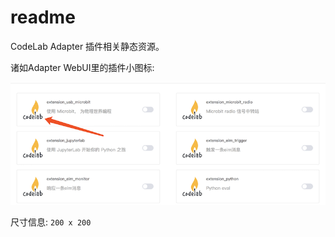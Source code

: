 # readme

CodeLab Adapter 插件相关静态资源。

诸如Adapter WebUI里的插件小图标:

<img width="" src="../img/adapter_icon.png"/>

尺寸信息: `200 x 200`